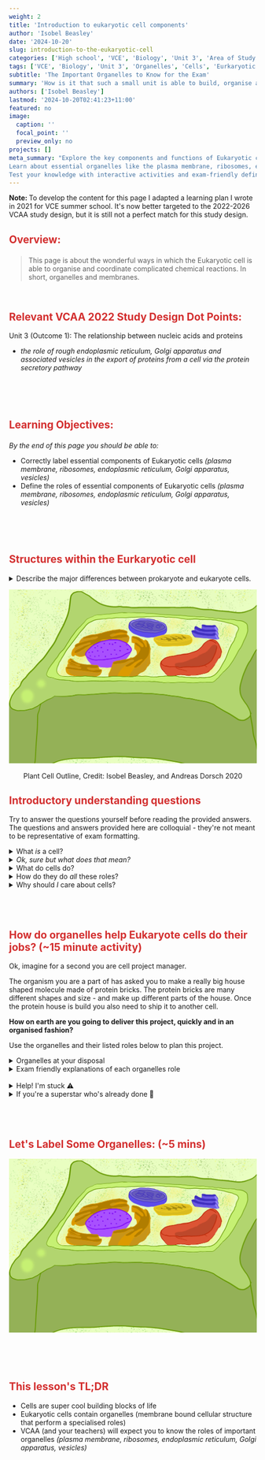 ```yaml
---
weight: 2
title: 'Introduction to eukaryotic cell components'
author: 'Isobel Beasley'
date: '2024-10-20'
slug: introduction-to-the-eukaryotic-cell
categories: ['High school', 'VCE', 'Biology', 'Unit 3', 'Area of Study 1']
tags: ['VCE', 'Biology', 'Unit 3', 'Organelles', 'Cells', 'Eurkaryotic', 'Endoplasmic Reticulum', 'Golgi Apparatus', 'Vesicles']
subtitle: 'The Important Organelles to Know for the Exam'
summary: 'How is it that such a small unit is able to build, organise and export such complex proteins?'
authors: ['Isobel Beasley']
lastmod: '2024-10-20T02:41:23+11:00'
featured: no
image: 
  caption: ''
  focal_point: ''
  preview_only: no
projects: []
meta_summary: "Explore the key components and functions of Eukaryotic cells in this VCE Biology study guide. 
Learn about essential organelles like the plasma membrane, ribosomes, endoplasmic reticulum, Golgi apparatus, and vesicles, and understand their roles in cell function and protein synthesis. 
Test your knowledge with interactive activities and exam-friendly definitions"
---
```


<aside>

<b> Note: </b> To develop the content for this page I adapted a learning plan I wrote in 2021 for VCE summer school. It's now better targeted to the 2022-2026 VCAA study design, but it is still not a perfect match for this study design. 

</aside>

<h2 style="color:#D32F2F">

Overview:

</h2>

> This page is about the wonderful ways in which the Eukaryotic cell is able to organise and coordinate complicated chemical reactions. In short, organelles and membranes. 

<br>
 

<h2 style="color:#D32F2F">
Relevant VCAA 2022 Study Design Dot Points:    
</h2> 

Unit 3 (Outcome 1): The relationship between nucleic acids and proteins

- *the role of rough endoplasmic reticulum, Golgi apparatus and associated vesicles in the export of proteins from a cell via the protein secretory pathway*               
<br> 
<br>
<br> 

<h2 style="color:#D32F2F">

Learning Objectives:

</h2>

*By the end of this page you should be able to:* 

- Correctly label essential components of Eukaryotic cells *(plasma membrane, ribosomes, endoplasmic reticulum, Golgi apparatus, vesicles)*
- Define the roles of essential components of Eukaryotic cells *(plasma membrane, ribosomes, endoplasmic reticulum, Golgi apparatus, vesicles)*

<br>
<br>
<br>




<h2 style="color:#D32F2F"> Structures within the Eurkaryotic cell </h2>

<details> <summary> Describe the major differences between prokaryote and eukaryote cells.  </summary> 

<br> 
Eukaryote cells contain membrane bound organelles and a nucleus (which contains the cells DNA), whereas prokaryote cells do not contain any membrane bound organelles or a double-layered membrane around their DNA. 

<br>

</details>

![Plant Cell Outline, Credit: Isobel Beasley, and Andreas Dorsch 2020](plant_cell_eg.svg)

<p align = "center">
Plant Cell Outline, Credit: Isobel Beasley, and Andreas Dorsch 2020 
</p>


<h2 style="color:#D32F2F"> Introductory understanding questions </h2>

Try to answer the questions yourself before reading the provided answers. The questions and answers provided here are colloquial - they're not meant to be representative of exam formatting. 

<details>
    <summary> What <em> is </em> a cell? </summary>
    <br> <br> A cell is the most basic unit of life. <br><br>
</details>

<details> 
    <summary> <em> Ok, sure but what does that mean? </em> </summary>
    <br> It means that the cell is the smallest building block that all living things have in common.
    <br>
    <center>
    <iframe width="560" height="315" src="https://www.youtube-nocookie.com/embed/5KfHxF6Vhps?si=KvXnDIRgykWfb56c" title="YouTube video player" frameborder="0" allow="accelerometer; autoplay; clipboard-write; encrypted-media; gyroscope; picture-in-picture; web-share" referrerpolicy="strict-origin-when-cross-origin" allowfullscreen></iframe>
    <br>
    More detailed explanation from an 'Introduction to the cell' by Khan Academy
    </center>
    <br>
</details>


<details>
         <summary> What do cells do? </summary>
         <br> <br>
         Everything you need to survive. Make proteins. Sort and organise molecules. Break down materials to obtain energy. Remove waste. Respond to infection with viruses. <b> All of it </b> 
         <br> <br>
</details>

<details> 
        <summary> How do they do <em> all </em> these roles? </summary>
        <br> <br>
        Through the magic of project management. No seriously, by having organelles cells can assign tasks, organise, sort and build materials - to perform all the jobs a cell has. We'll go into more detail about what I mean by this below. 
        <br> <br>
</details>

<details>
    <summary> Why should <em> I </em> care about cells? </summary>
    Hopefully because you're made of them. Because you need them to survive. Because they're really <em> really </em> tiny blobs of different shapes, sizes, roles, and which manage and run billions of different chemical reactions which are happening in you right now. Cells are the reason that you can be here right now reading this. Thank you cells!
</details>

<br>
<br>
<br>

<h2 style="color:#D32F2F"> How do organelles help Eukaryote cells do their jobs? (~15 minute activity) </h2>

Ok, imagine for a second you are cell project manager. 

The organism you are a part of has asked you to make a really big house shaped molecule made of protein bricks. The protein bricks are many different shapes and size - and make up different parts of the house. Once the protein house is build you also need to ship it to another cell. 

**How on earth are you going to deliver this project, quickly and in an organised fashion?** 

Use the organelles and their listed roles below to plan this project. 


<div class="toggle"> 
<details> 
         <summary>  Organelles at your disposal </summary>

<details><br><br>
         <summary> <b> Nucleus </b> </summary>
         
![Nucleus](nucleus_eg.svg)

<br>
<b> The Nucleus </b> Where all the protein brick blueprints are held. Blueprints are converted into easy to transport but temporary paper booklets.
<br>

</details>
<details>
         <summary> <b> Endoplasmic Reticulum </b> </summary>

![Endoplasmic Reticulum](er_eg.svg)

<b> The Endoplasmic Reticulum </b> Moves materials around the cell. 
<br>

</details> 
<details>
          <summary> <b> Vesicle </b> </summary>
          
![Vesicle](vesicle_eg.svg)

**Vesicle**: Ships big materials out of the cell.
</details>
<details>
         <summary> <b> Ribosomes </b> </summary>
         
**Ribosomes**: Where protein bricks get made by reading instructions from paper booklets.
</details>

<details> 
        <summary> <b> Golgi Appartus </b> </summary>

![Golgi Apparatus](sort_golgi.gif)

**The Golgi Apparatus**: Sorts, modifies and organises materials in preparation for shipping outside the cell. 
</details>

</details>
</div>

<div>
<details> 
         <summary> Exam friendly explanations of each organelles role </summary>
<br><br>
<ul>
<li> <b> Ribosomes</b>:  <i> the site of protein synthesis </i>
</li>
      <ul> 
      <li> Proteins made in the rough Endoplasmic reticulum are transported out of the cell.
      </li> 
      <li> Proteins produced on free ribosomes are used within the cell 
      </li>
      </ul> 
<li> <b> Endoplasmic reticulum </b> (Rough & Smooth): <i> Internal transport for materials through membrane-bound channels. </i>
      <ul>
      <li> Rough: Site of protein synthesis (called rough because ribosomes are on the surface), folding of polypeptide chain occurs in the lumen of the rough endoplasmic reticulum [inner areas]
      </li>
      <li> 
      Smooth: Site of lipid and membrane synthesis
      </li>
      </ul> 
</li>

<li> <b> Golgi Apparatus </b>  (or Golgi Bodies): <i> Sorting, storing and modification of materials for transport outside of the cell via exocytosis  </i> 
</li> 
<li> <b> Vesicles </b> : As above, </i> The Golgi Apparatus packages materials into vesicles, which are excreted externally via exocytosis </i> 
</li>
</ul> 

</details>

<br>

<details> 
        <summary> Help! I'm stuck ⚠️ </summary>
        <br> Google is your friend and so is the below video: <br>
        
<center>
<iframe width="560" height="315" src="https://www.youtube-nocookie.com/embed/Hmwvj9X4GNY?si=YPcWj3PAPqvtehlz" title="YouTube video player" frameborder="0" allow="accelerometer; autoplay; clipboard-write; encrypted-media; gyroscope; picture-in-picture; web-share" referrerpolicy="strict-origin-when-cross-origin" allowfullscreen></iframe>

<br> 
Parts of a cell
</center> <br>

        
</details>
<details> 
      <summary> If you're a superstar who's already done 💫 </summary>
    <br> 
    Translate the listed organelle roles below into VCAA friendly definitions. 
    Go to the next activity and see if you can now label some organelles!
    <br>
</details>


<br>
<br>
<br> 

<h2 style="color:#D32F2F"> Let's Label Some Organelles: (~5 mins) </h2>

![Plant cell](plant_cell_eg.svg)

<br>
<br>
<br> 

<h2 style="color:#D32F2F">  This lesson's TL;DR </h2>

- Cells are super cool building blocks of life
- Eukaryotic cells contain organelles (membrane bound cellular structure that perform a specialised roles)
- VCAA (and your teachers) will expect you to know the roles of important organelles *(plasma membrane, ribosomes, endoplasmic reticulum, Golgi apparatus, vesicles)*

<br>
<br> 
